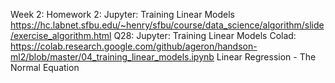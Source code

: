 Week 2: Homework 2: Jupyter: Training Linear Models
https://hc.labnet.sfbu.edu/~henry/sfbu/course/data_science/algorithm/slide/exercise_algorithm.html
Q28: Jupyter: Training Linear Models
Colad: https://colab.research.google.com/github/ageron/handson-ml2/blob/master/04_training_linear_models.ipynb
  Linear Regression - The Normal Equation
